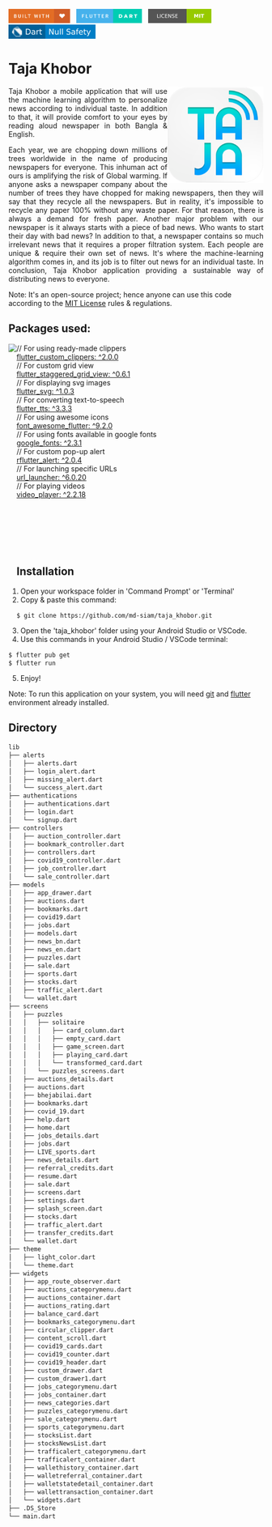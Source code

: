 <img src="screenshots/badges/built-with-love.svg" height="28px"/>&nbsp;&nbsp;
<img src="screenshots/badges/flutter-dart.svg" height="28px" />&nbsp;&nbsp;
<a href="https://choosealicense.com/licenses/mit/" target="_blank"><img src="screenshots/badges/license-MIT.svg" height="28px" /></a>&nbsp;&nbsp;
<img src="screenshots/badges/dart-null_safety-blue.svg" height="28px"/>

# Taja Khobor

<img align="right" src="screenshots/stores_logos/playstore.png" height="190"></img>

<p align="justify" >
Taja Khobor a mobile application that will use the machine learning algorithm to personalize news according to individual taste. In addition to that, it will provide comfort to your eyes by reading aloud newspaper in both Bangla & English.
</p>
<p align="justify">
Each year, we are chopping down millions of trees worldwide in the name of producing newspapers for everyone. This inhuman act of ours is amplifying the risk of Global warming. If anyone asks a newspaper company about the number of trees they have chopped for making newspapers, then they will say that they recycle all the newspapers. But in reality, it's impossible to recycle any paper 100% without any waste paper. For that reason, there is always a demand for fresh paper.
Another major problem with our newspaper is it always starts with a piece of bad news. Who wants to start their day with bad news? In addition to that, a newspaper contains so much irrelevant news that it requires a proper filtration system. Each people are unique & require their own set of news. It's where the machine-learning algorithm comes in, and its job is to filter out news for an individual taste. 
In conclusion, Taja Khobor application providing a sustainable way of distributing news to everyone. 
</p>

Note: It's an open-source project; hence anyone can use this code according to the [MIT License](https://choosealicense.com/licenses/mit/) rules & regulations.

## Packages used:

<img align="left" src="screenshots/demo.gif" height="550"></img>

// For using ready-made clippers<br>
[flutter_custom_clippers: ^2.0.0](https://pub.dev/packages/flutter_custom_clippers)<br>
// For custom grid view<br>
[flutter_staggered_grid_view: ^0.6.1](https://pub.dev/packages/flutter_staggered_grid_view)<br>
// For displaying svg images<br>
[flutter_svg: ^1.0.3](https://pub.dev/packages/flutter_svg)<br>
// For converting text-to-speech<br>
[flutter_tts: ^3.3.3](https://pub.dev/packages/flutter_tts)<br>
// For using awesome icons<br>
[font_awesome_flutter: ^9.2.0](https://pub.dev/packages/font_awesome_flutter)<br>
// For using fonts available in google fonts<br>
[google_fonts: ^2.3.1](https://pub.dev/packages/google_fonts)<br>
// For custom pop-up alert<br>
[rflutter_alert: ^2.0.4](https://pub.dev/packages/rflutter_alert)<br>
// For launching specific URLs<br>
[url_launcher: ^6.0.20](https://pub.dev/packages/url_launcher)<br>
// For playing videos<br>
[video_player: ^2.2.18](https://pub.dev/packages/video_player)<br><br><br><br><br><br><br>

## Installation

1. Open your workspace folder in 'Command Prompt' or 'Terminal'
2. Copy & paste this command:

```
$ git clone https://github.com/md-siam/taja_khobor.git
```

3. Open the 'taja_khobor' folder using your Android Studio or VSCode.
4. Use this commands in your Android Studio / VSCode terminal:

```
$ flutter pub get
$ flutter run
```

5. Enjoy!

Note: To run this application on your system, you will need [git](https://git-scm.com/) and [flutter](https://docs.flutter.dev/get-started/install) environment already installed.

## Directory

```
lib
├── alerts
│   ├── alerts.dart
│   ├── login_alert.dart
│   ├── missing_alert.dart
│   └── success_alert.dart
├── authentications
│   ├── authentications.dart
│   ├── login.dart
│   └── signup.dart
├── controllers
│   ├── auction_controller.dart
│   ├── bookmark_controller.dart
│   ├── controllers.dart
│   ├── covid19_controller.dart
│   ├── job_controller.dart
│   └── sale_controller.dart
├── models
│   ├── app_drawer.dart
│   ├── auctions.dart
│   ├── bookmarks.dart
│   ├── covid19.dart
│   ├── jobs.dart
│   ├── models.dart
│   ├── news_bn.dart
│   ├── news_en.dart
│   ├── puzzles.dart
│   ├── sale.dart
│   ├── sports.dart
│   ├── stocks.dart
│   ├── traffic_alert.dart
│   └── wallet.dart
├── screens
│   ├── puzzles
│   │   ├── solitaire
│   │   │   ├── card_column.dart
│   │   │   ├── empty_card.dart
│   │   │   ├── game_screen.dart
│   │   │   ├── playing_card.dart
│   │   │   └── transformed_card.dart
│   │   └── puzzles_screens.dart
│   ├── auctions_details.dart
│   ├── auctions.dart
│   ├── bhejabilai.dart
│   ├── bookmarks.dart
│   ├── covid_19.dart
│   ├── help.dart
│   ├── home.dart
│   ├── jobs_details.dart
│   ├── jobs.dart
│   ├── LIVE_sports.dart
│   ├── news_details.dart
│   ├── referral_credits.dart
│   ├── resume.dart
│   ├── sale.dart
│   ├── screens.dart
│   ├── settings.dart
│   ├── splash_screen.dart
│   ├── stocks.dart
│   ├── traffic_alert.dart
│   ├── transfer_credits.dart
│   └── wallet.dart
├── theme
│   ├── light_color.dart
│   └── theme.dart
├── widgets
│   ├── app_route_observer.dart
│   ├── auctions_categorymenu.dart
│   ├── auctions_container.dart
│   ├── auctions_rating.dart
│   ├── balance_card.dart
│   ├── bookmarks_categorymenu.dart
│   ├── circular_clipper.dart
│   ├── content_scroll.dart
│   ├── covid19_cards.dart
│   ├── covid19_counter.dart
│   ├── covid19_header.dart
│   ├── custom_drawer.dart
│   ├── custom_drawer1.dart
│   ├── jobs_categorymenu.dart
│   ├── jobs_container.dart
│   ├── news_categories.dart
│   ├── puzzles_categorymenu.dart
│   ├── sale_categorymenu.dart
│   ├── sports_categorymenu.dart
│   ├── stocksList.dart
│   ├── stocksNewsList.dart
│   ├── trafficalert_categorymenu.dart
│   ├── trafficalert_container.dart
│   ├── wallethistory_container.dart
│   ├── walletreferral_container.dart
│   ├── walletstatedetail_container.dart
│   ├── wallettransaction_container.dart
│   └── widgets.dart
├── .DS_Store
└── main.dart
```
